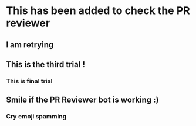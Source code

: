# This has been added to check the PR reviewer
## I am retrying 

## This is the third trial ! 

### This is final trial 

## Smile if the PR Reviewer bot is working :) 

### Cry emoji spamming

 